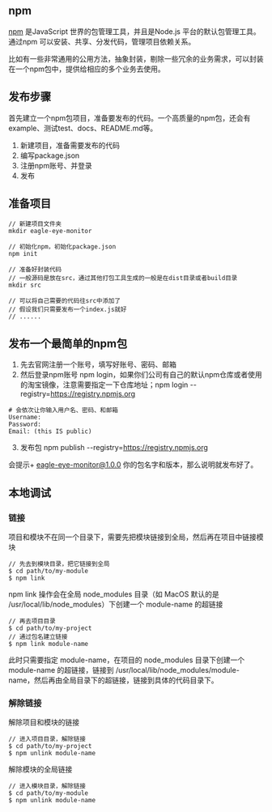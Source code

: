## npm

[npm](https://www.npmjs.com/) 是JavaScript 世界的包管理工具，并且是Node.js 平台的默认包管理工具。通过npm 可以安装、共享、分发代码，管理项目依赖关系。

比如有一些非常通用的公用方法，抽象封装，剔除一些冗余的业务需求，可以封装在一个npm包中，提供给相应的多个业务去使用。

## 发布步骤

首先建立一个npm包项目，准备要发布的代码。一个高质量的npm包，还会有example、测试test、docs、README.md等。

1. 新建项目，准备需要发布的代码
2. 编写package.json
3. 注册npm账号、并登录
4. 发布

## 准备项目

```
// 新建项目文件夹
mkdir eagle-eye-monitor
 
// 初始化npm，初始化package.json
npm init
 
// 准备好封装代码
// 一般源码是放在src，通过其他打包工具生成的一般是在dist目录或者build目录
mkdir src
 
// 可以将自己需要的代码往src中添加了
// 假设我们只需要发布一个index.js就好
// ......
```

## 发布一个最简单的npm包

1. 先去官网注册一个账号，填写好账号、密码、邮箱
2. 然后登录npm账号 npm login，如果你们公司有自己的默认npm仓库或者使用的淘宝镜像，注意需要指定一下仓库地址；npm login --registry=https://registry.npmjs.org

```
# 会依次让你输入用户名、密码、和邮箱
Username:  
Password:
Email: (this IS public) 
```

3. 发布包 npm publish --registry=https://registry.npmjs.org

会提示+ eagle-eye-monitor@1.0.0 你的包名字和版本，那么说明就发布好了。

## 本地调试

### 链接

项目和模块不在同一个目录下，需要先把模块链接到全局，然后再在项目中链接模块
```
// 先去到模块目录，把它链接到全局
$ cd path/to/my-module
$ npm link
```
npm link 操作会在全局 node_modules 目录（如 MacOS 默认的是 /usr/local/lib/node_modules）下创建一个 module-name 的超链接

```
// 再去项目目录
$ cd path/to/my-project
// 通过包名建立链接
$ npm link module-name
```
此时只需要指定 module-name，在项目的 node_modules 目录下创建一个 module-name 的超链接，链接到 /usr/local/lib/node_modules/module-name，然后再由全局目录下的超链接，链接到具体的代码目录下。

### 解除链接

解除项目和模块的链接
```
// 进入项目目录，解除链接
$ cd path/to/my-project
$ npm unlink module-name
```

解除模块的全局链接
```
// 进入模块目录，解除链接
$ cd path/to/my-module
$ npm unlink module-name
```
